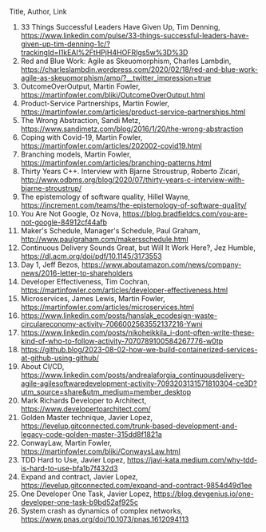 Title, Author, Link

1. 33 Things Successful Leaders Have Given Up, Tim Denning, https://www.linkedin.com/pulse/33-things-successful-leaders-have-given-up-tim-denning-1c/?trackingId=I1kEAI%2FtHPjH4HOFRIgs5w%3D%3D
1. Red and Blue Work: Agile as Skeuomorphism, Charles Lambdin, https://charleslambdin.wordpress.com/2020/02/18/red-and-blue-work-agile-as-skeuomorphism/amp/?__twitter_impression=true
1. OutcomeOverOutput, Martin Fowler, https://martinfowler.com/bliki/OutcomeOverOutput.html
1. Product-Service Partnerships, Martin Fowler, https://martinfowler.com/articles/product-service-partnerships.html
1. The Wrong Abstraction, Sandi Metz, https://www.sandimetz.com/blog/2016/1/20/the-wrong-abstraction
1. Coping with Covid-19, Martin Fowler, https://martinfowler.com/articles/202002-covid19.html
1. Branching models, Martin Fowler, https://martinfowler.com/articles/branching-patterns.html
1. Thirty Years C++. Interview with Bjarne Stroustrup, Roberto Zicari, http://www.odbms.org/blog/2020/07/thirty-years-c-interview-with-bjarne-stroustrup/
1. The epistemology of software quality, Hillel Wayne, https://increment.com/teams/the-epistemology-of-software-quality/
1. You Are Not Google, Oz Nova, https://blog.bradfieldcs.com/you-are-not-google-84912cf44afb
1. Maker's Schedule, Manager's Schedule, Paul Graham, http://www.paulgraham.com/makersschedule.html
1. Continuous Delivery Sounds Great, but Will It Work Here?, Jez Humble, https://dl.acm.org/doi/pdf/10.1145/3173553
1. Day 1, Jeff Bezos, https://www.aboutamazon.com/news/company-news/2016-letter-to-shareholders
1. Developer Effectiveness, Tim Cochran, https://martinfowler.com/articles/developer-effectiveness.html
1. Microservices, James Lewis, Martin Fowler, https://martinfowler.com/articles/microservices.html
1. https://www.linkedin.com/posts/hanslak_ecodesign-waste-circulareconomy-activity-7066002563552137216-Ywni
1. https://www.linkedin.com/posts/nikoheikkila_i-dont-often-write-these-kind-of-who-to-follow-activity-7070789100584267776-w0tp
1. https://github.blog/2023-08-02-how-we-build-containerized-services-at-github-using-github/
1. About CI/CD, https://www.linkedin.com/posts/andrealaforgia_continuousdelivery-agile-agilesoftwaredevelopment-activity-7093203131571810304-ce3D?utm_source=share&utm_medium=member_desktop
1. Mark Richards Developer to Architect, https://www.developertoarchitect.com/
1. Golden Master technique, Javier Lopez, https://levelup.gitconnected.com/trunk-based-development-and-legacy-code-golden-master-315dd8f1821a
1. ConwayLaw, Martin Fowler, https://martinfowler.com/bliki/ConwaysLaw.html
1. TDD Hard to Use, Javier Lopez, https://javi-kata.medium.com/why-tdd-is-hard-to-use-bfa1b7f432d3
1. Expand and contract, Javier Lopez, https://levelup.gitconnected.com/expand-and-contract-9854d49d1ee
1. One Developer One Task, Javier Lopez, https://blog.devgenius.io/one-developer-one-task-b9bd52af925c
1. System crash as dynamics of complex networks, https://www.pnas.org/doi/10.1073/pnas.1612094113
